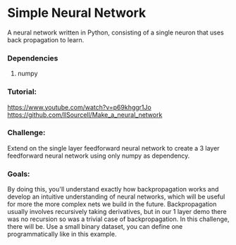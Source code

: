 # Simple Neural Network
A neural network written in Python, consisting of a single neuron that uses back propagation to learn.

### Dependencies
1. numpy

### Tutorial:
https://www.youtube.com/watch?v=p69khggr1Jo
https://github.com/llSourcell/Make_a_neural_network

### Challenge:
Extend on the single layer feedforward neural network to create a 3 layer feedforward neural network using only numpy as dependency.

### Goals:
By doing this, you'll understand exactly how backpropagation works and develop an intuitive understanding of neural networks, which will be useful for more the more complex nets we build in the future. Backpropagation usually involves recursively taking derivatives, but in our 1 layer demo there was no recursion so was a trivial case of backpropagation. In this challenge, there will be. Use a small binary dataset, you can define one programmatically like in this example.

#